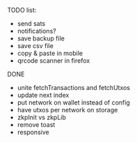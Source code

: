TODO list:

- send sats
- notifications?
- save backup file
- save csv file
- copy & paste in mobile
- qrcode scanner in firefox

DONE

- unite fetchTransactions and fetchUtxos
- update next index
- put network on wallet instead of config
- have utxos per network on storage
- zkpInit vs zkpLib
- remove toast
- responsive

